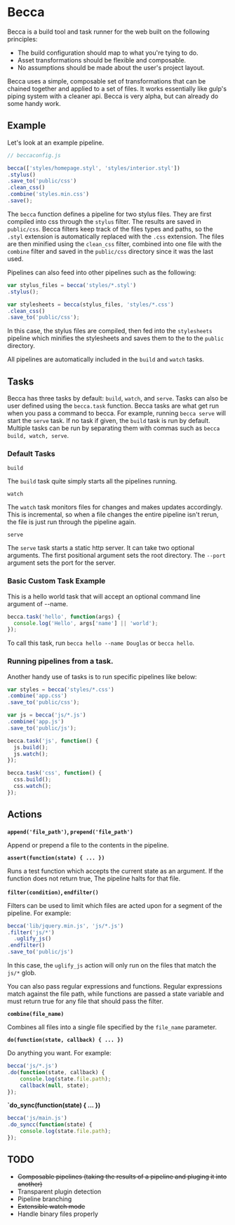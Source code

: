 # Becca

Becca is a build tool and task runner for the web built on the following principles:

- The build configuration should map to what you're tying to do.
- Asset transformations should be flexible and composable.
- No assumptions should be made about the user's project layout.

Becca uses a simple, composable set of transformations that can be chained together and applied to a set of files. It works essentially like gulp's piping system with a cleaner api. Becca is very alpha, but can already do some handy work.

## Example

Let's look at an example pipeline.

```javascript
// beccaconfig.js

becca(['styles/homepage.styl', 'styles/interior.styl'])
.stylus()
.save_to('public/css')
.clean_css()
.combine('styles.min.css')
.save();
```

The `becca` function defines a pipeline for two stylus files. They are first compiled into css through the `stylus` filter. The results are saved in `public/css`. Becca filters keep track of the files types and paths, so the `.styl` extension is automatically replaced with the `.css` extension. The files are then minified using the `clean_css` filter, combined into one file with the `combine` filter and saved in the `public/css` directory since it was the last used.

Pipelines can also feed into other pipelines such as the following:

```javascript
var stylus_files = becca('styles/*.styl')
.stylus();

var stylesheets = becca(stylus_files, 'styles/*.css')
.clean_css()
.save_to('public/css');
```

In this case, the stylus files are compiled, then fed into the `stylesheets` pipeline which minifies the stylesheets and saves them to the to the `public` directory.

All pipelines are automatically included in the `build` and `watch` tasks.

## Tasks

Becca has three tasks by default: `build`, `watch`, and `serve`. Tasks can also be user defined using the `becca.task` function. Becca tasks are what get run when you pass a command to becca. For example, running `becca serve` will start the `serve` task. If no task if given, the `build` task is run by default. Multiple tasks can be run by separating them with commas such as `becca build, watch, serve`.

### Default Tasks

`build`

The `build` task quite simply starts all the pipelines running.

`watch`

The `watch` task monitors files for changes and makes updates accordingly. This is incremental, so when a file changes the entire pipeline isn't rerun, the file is just run through the pipeline again.

`serve`

The `serve` task starts a static http server. It can take two optional arguments. The first positional argument sets the root directory. The `--port` argument sets the port for the server.

### Basic Custom Task Example

This is a hello world task that will accept an optional command line argument of --name.

```javascript
becca.task('hello', function(args) {
  console.log('Hello', args['name'] || 'world');
});
```

To call this task, run `becca hello --name Douglas` or `becca hello`.

### Running pipelines from a task.

Another handy use of tasks is to run specific pipelines like below:

```javascript
var styles = becca('styles/*.css')
.combine('app.css')
.save_to('public/css');

var js = becca('js/*.js')
.combine('app.js')
.save_to('public/js');

becca.task('js', function() {
  js.build();
  js.watch();
});

becca.task('css', function() {
  css.build();
  css.watch();
});
```

## Actions

**`append('file_path')`, `prepend('file_path')`**

Append or prepend a file to the contents in the pipeline.

**`assert(function(state) { ... })`**

Runs a test function which accepts the current state as an argument. If the function does not return true, The pipeline halts for that file.

**`filter(condition)`, `endfilter()`**

Filters can be used to limit which files are acted upon for a segment of the pipeline. For example:

```javascript
becca('lib/jquery.min.js', 'js/*.js')
.filter('js/*')
  .uglify_js()
.endfilter()
.save_to('public/js')
```

In this case, the `uglify_js` action will only run on the files that match the `js/*` glob.

You can also pass regular expressions and functions. Regular expressions match against the file path, while functions are passed a state variable and must return true for any file that should pass the filter.

**`combine(file_name)`**

Combines all files into a single file specified by the `file_name` parameter.

**`do(function(state, callback) { ... })`**

Do anything you want. For example:

```javascript
becca('js/*.js')
.do(function(state, callback) {
	console.log(state.file.path);
	callback(null, state);
});
```

**`do_sync(function(state) { ... })**

```javascript
becca('js/main.js')
.do_syncc(function(state) {
	console.log(state.file.path);
});
```

## TODO

- ~~Composable pipelines (taking the results of a pipeline and pluging it into another)~~
- Transparent plugin detection
- Pipeline branching
- ~~Extensible watch mode~~
- Handle binary files properly

